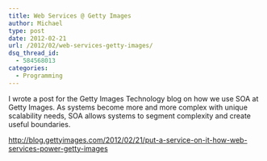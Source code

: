 ```yaml
---
title: Web Services @ Getty Images
author: Michael
type: post
date: 2012-02-21
url: /2012/02/web-services-getty-images/
dsq_thread_id:
  - 584568013
categories:
  - Programming
---
```

I wrote a post for the Getty Images Technology blog on how we use SOA at Getty Images. As systems become more and more complex with unique scalability needs, SOA allows systems to segment complexity and create useful boundaries.

<http://blog.gettyimages.com/2012/02/21/put-a-service-on-it-how-web-services-power-getty-images>
